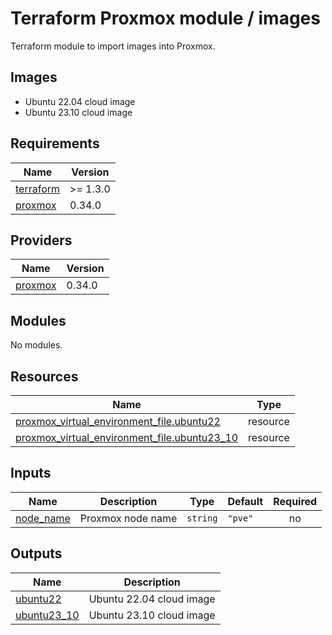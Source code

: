 # Terraform Proxmox module / images

Terraform module to import images into Proxmox.

## Images

- Ubuntu 22.04 cloud image
- Ubuntu 23.10 cloud image

<!-- markdownlint-disable MD033 -->
<!-- BEGIN_TF_DOCS -->
## Requirements

| Name | Version |
|------|---------|
| <a name="requirement_terraform"></a> [terraform](#requirement\_terraform) | >= 1.3.0 |
| <a name="requirement_proxmox"></a> [proxmox](#requirement\_proxmox) | 0.34.0 |

## Providers

| Name | Version |
|------|---------|
| <a name="provider_proxmox"></a> [proxmox](#provider\_proxmox) | 0.34.0 |

## Modules

No modules.

## Resources

| Name | Type |
|------|------|
| [proxmox_virtual_environment_file.ubuntu22](https://registry.terraform.io/providers/bpg/proxmox/0.34.0/docs/resources/virtual_environment_file) | resource |
| [proxmox_virtual_environment_file.ubuntu23_10](https://registry.terraform.io/providers/bpg/proxmox/0.34.0/docs/resources/virtual_environment_file) | resource |

## Inputs

| Name | Description | Type | Default | Required |
|------|-------------|------|---------|:--------:|
| <a name="input_node_name"></a> [node\_name](#input\_node\_name) | Proxmox node name | `string` | `"pve"` | no |

## Outputs

| Name | Description |
|------|-------------|
| <a name="output_ubuntu22"></a> [ubuntu22](#output\_ubuntu22) | Ubuntu 22.04 cloud image |
| <a name="output_ubuntu23_10"></a> [ubuntu23\_10](#output\_ubuntu23\_10) | Ubuntu 23.10 cloud image |
<!-- END_TF_DOCS -->
<!-- markdownlint-enable MD033 -->
